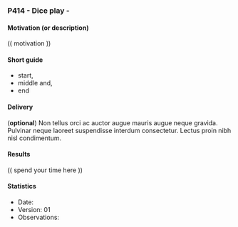 ### P414 - Dice play - 

#### Motivation (or description)
(( motivation ))

#### Short guide
* start,
* middle and,
* end

#### Delivery
(**optional**) Non tellus orci ac auctor augue mauris augue neque gravida. Pulvinar neque laoreet suspendisse interdum consectetur. Lectus proin nibh nisl condimentum. 

#### Results
(( spend your time here ))

#### Statistics
* Date:
* Version: 01
* Observations:



